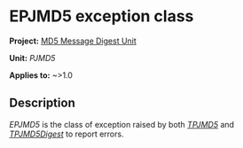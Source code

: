# EPJMD5 exception class

**Project:** [MD5 Message Digest Unit](../API.md)

**Unit:** _PJMD5_

**Applies to:** ~>1.0

## Description

_EPJMD5_ is the class of exception raised by both [_TPJMD5_](./TPJMD5.md) and [_TPJMD5Digest_](./TPJMD5Digest.md) to report errors.
